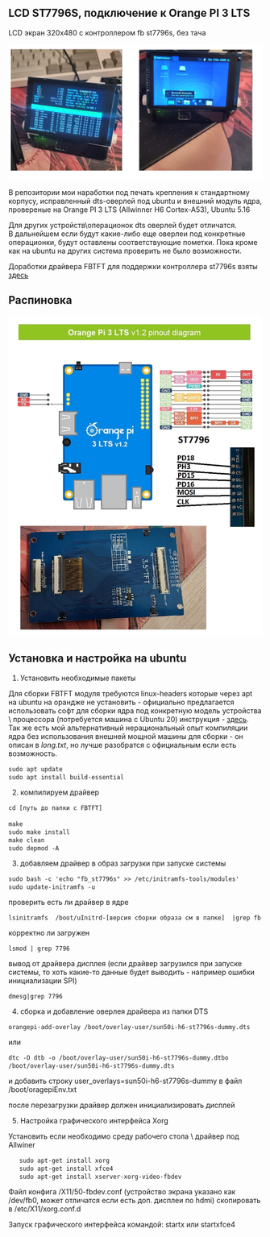 ## LCD ST7796S, подключение к Orange PI 3 LTS

LCD экран 320x480 с контроллером fb st7796s, без тача


<img src="https://github.com/NC22/LCD-FB-ST7796S-no-touch-for-Orange-Pi/blob/main/env_photo.png?raw=true">

В репозитории мои наработки под печать крепления к стандартному корпусу, исправленный dts-оверлей под ubuntu и внешний модуль ядра, провереные на Orange PI 3 LTS (Allwinner H6 Cortex-A53), Ubuntu 5.16

Для других устройств\операционок dts оверлей будет отличатся.\
В дальнейшем если будут какие-либо еще оверлеи под конкретные операционки, будут оставлены соответствующие пометки. Пока кроме как на ubuntu на других система проверить не было возможности.

Доработки драйвера FBTFT для поддержки контроллера st7796s взяты <a href="https://github.com/Sergey1560/fb_st7796s">здесь</a>

## Распиновка

<img src="https://github.com/NC22/LCD-FB-ST7796S-no-touch-for-Orange-Pi/blob/main/opi3lts_pinout.jpg?raw=true">

## Установка и настройка на ubuntu

1. Установить необходимые пакеты

Для сборки FBTFT модуля требуются linux-headers которые через apt на ubuntu на орандже не установить - официально предлагается использовать софт для сборки ядра под конкретную модель устройства \ процессора (потребуется машина с Ubuntu 20) инструкция - <a href="http://www.orangepi.org/orangepiwiki/index.php/Orange_Pi_Zero_3#Linux_SDK.E2.80.94.E2.80.94orangepi-build_instruction">здесь</a>. Так же есть мой альтернативный нерациональный опыт компиляции ядра без использования внешней мощной машины для сборки - он описан в <i>long.txt</i>, но лучше разобратся с официальным если есть возможность.

```
sudo apt update 
sudo apt install build-essential
```

2. компилируем драйвер 

```
cd [путь до папки с FBTFT]

make
sudo make install
make clean
sudo depmod -A
```

3. добавляем драйвер в образ загрузки при запуске системы

```
sudo bash -c 'echo "fb_st7796s" >> /etc/initramfs-tools/modules'
sudo update-initramfs -u
```

проверить есть ли драйвер в ядре
```
lsinitramfs  /boot/uInitrd-[версия сборки образа см в папке]  |grep fb
```

корректно ли загружен
```
lsmod | grep 7796
```

вывод от драйвера дисплея (если драйвер загрузился при запуске системы, то хоть какие-то данные будет выводить - например ошибки инициализации SPI) 
```
dmesg|grep 7796
```

4. сборка и добавление оверлея драйвера из папки DTS
   
```
orangepi-add-overlay /boot/overlay-user/sun50i-h6-st7796s-dummy.dts
```

или 

```
dtc -O dtb -o /boot/overlay-user/sun50i-h6-st7796s-dummy.dtbo /boot/overlay-user/sun50i-h6-st7796s-dummy.dts
```
и добавить строку user_overlays=sun50i-h6-st7796s-dummy в файл /boot/oragepiEnv.txt

после перезагрузки драйвер должен инициализировать дисплей

5. Настройка графического интерфейса Xorg

Установить если необходимо среду рабочего стола \ драйвер под Allwiner

```
   sudo apt-get install xorg
   sudo apt-get install xfce4
   sudo apt-get install xserver-xorg-video-fbdev
```

Файл конфига /X11/50-fbdev.conf (устройство экрана указано как /dev/fb0, может отличатся если есть доп. дисплеи по hdmi) скопировать в /etc/X11/xorg.conf.d 

Запуск графического интерфейса командой: startx или startxfсe4
